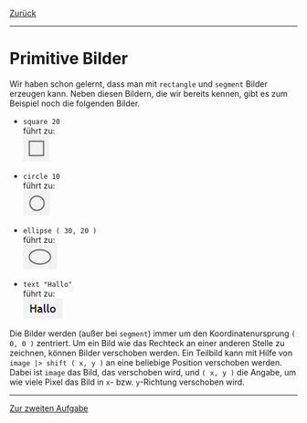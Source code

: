 [Zurück](Nikolaus.md)

---

# Primitive Bilder

Wir haben schon gelernt, dass man mit `rectangle` und `segment` Bilder erzeugen kann.
Neben diesen Bildern, die wir bereits kennen, gibt es zum Beispiel noch die folgenden Bilder.

* `square 20`  
  führt zu:  
  ![square](../images/square.png)

* `circle 10`  
  führt zu:  
  ![circle](../images/circle.png)

* `ellipse ( 30, 20 )`  
  führt zu:  
  ![oval](../images/ellipse.png)

* `text "Hallo"`  
  führt zu:  
  ![text](../images/text.png)

Die Bilder werden (außer bei `segment`) immer um den Koordinatenursprung `( 0, 0 )` zentriert.
Um ein Bild wie das Rechteck an einer anderen Stelle zu zeichnen, können Bilder verschoben werden.
Ein Teilbild kann mit Hilfe von `image |> shift ( x, y )` an eine beliebige Position verschoben werden.
Dabei ist `image` das Bild, das verschoben wird, und `( x, y )` die Angabe, um wie viele Pixel das Bild in `x`- bzw. `y`-Richtung verschoben wird.

---

[Zur zweiten Aufgabe](Re-Use.md)
